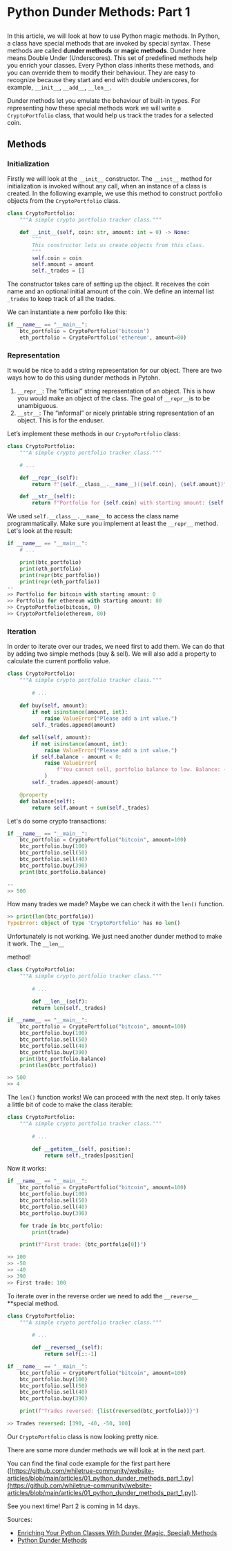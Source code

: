# Python Dunder Methods: Part 1

## 

In this article, we will look at how to use Python magic methods. In Python, a class have special methods that are invoked by special syntax. These methods are called **dunder methods** or **magic methods**. Dunder here means Double Under (Underscores). This set of predefined methods help you enrich your classes. Every Python class inherits these methods, and you can override them to modify their behaviour. They are easy to recognize because they start and end with double underscores, for example, `__init__`,  `__add__`, `__len__`. 

Dunder methods let you emulate the behaviour of built-in types. For representing how these special methods work we will write a `CryptoPortfolio` class, that would help us track the trades for a selected coin.

## Methods

### Initialization

Firstly we will look at the `__init__` constructor. The `__init__` method for initialization is invoked without any call, when an instance of a class is created. In the following example, we use this method to construct portfolio objects from the `CryptoPortfolio` class.

```python
class CryptoPortfolio:
    """A simple crypto portfolio tracker class."""

    def __init__(self, coin: str, amount: int = 0) -> None:
        """
        This constructor lets us create objects from this class.
        """
        self.coin = coin
        self.amount = amount
        self._trades = []
```

The constructor takes care of setting up the object. It receives the coin name and an optional initial amount of the coin. We define an internal list `_trades` to keep track of all the trades.

We can instantiate a new porfolio like this:

```python
if __name__ == "__main__":
    btc_portfolio = CryptoPortfolio('bitcoin')
    eth_portfolio = CryptoPortfolio('ethereum', amount=80)
```

### Representation

It would be nice to add a string representation for our object. There are two ways how to do this using dunder methods in Pytohn.

1. `__repr__`: The “official” string representation of an object. This is how you would make an object of the class. The goal of `__repr__`is to be unambiguous.
2. `__str__`: The “informal” or nicely printable string representation of an object. This is for the enduser.

Let’s implement these methods in our `CryptoPortfolio` class:

```python
class CryptoPortfolio:
    """A simple crypto portfolio tracker class."""

    # ...

    def __repr__(self):
        return f"{self.__class__.__name__}({self.coin}, {self.amount})"

    def __str__(self):
        return f"Portfolio for {self.coin} with starting amount: {self.amount}"
```

We used `self.__class__.__name__` to access the class name programmatically.  Make sure you implement at least the `__repr__` method. Let's look at the result:

```python
if __name__ == "__main__":
    # ...

    print(btc_portfolio)
    print(eth_portfolio)
    print(repr(btc_portfolio))
    print(repr(eth_portfolio))
--
>> Portfolio for bitcoin with starting amount: 0
>> Portfolio for ethereum with starting amount: 80
>> CryptoPortfolio(bitcoin, 0)
>> CryptoPortfolio(ethereum, 80)
```

### Iteration

In order to iterate over our trades, we need first to add them. We can do that by adding two simple methods (buy & sell). We will also add a property to calculate the current portfolio value.

```python
class CryptoPortfolio:
    """A simple crypto portfolio tracker class."""
		
		# ...
   
    def buy(self, amount):
        if not isinstance(amount, int):
            raise ValueError("Please add a int value.")
        self._trades.append(amount)

    def sell(self, amount):
        if not isinstance(amount, int):
            raise ValueError("Please add a int value.")
        if self.balance - amount < 0:
            raise ValueError(
                f"You cannot sell, portfolio balance to low. Balance: {self.balance}"
            )
        self._trades.append(-amount)

    @property
    def balance(self):
        return self.amount + sum(self._trades)
```

Let's do some crypto transactions:

```python
if __name__ == "__main__":
    btc_portfolio = CryptoPortfolio("bitcoin", amount=100)
    btc_portfolio.buy(100)
    btc_portfolio.sell(50)
    btc_portfolio.sell(40)
    btc_portfolio.buy(390)
    print(btc_portfolio.balance)

--
>> 500
```

How many trades we made? Maybe we can check it with the `len()` function.

```python
>> print(len(btc_portfolio))
TypeError: object of type 'CryptoPortfolio' has no len()
```

Unfortunately is not working. We just need another dunder method to make it work. The `__len__`

method!

```python
class CryptoPortfolio:
    """A simple crypto portfolio tracker class."""
		
		# ...

		def __len__(self):
        return len(self._trades)

if __name__ == "__main__":
    btc_portfolio = CryptoPortfolio("bitcoin", amount=100)
    btc_portfolio.buy(100)
    btc_portfolio.sell(50)
    btc_portfolio.sell(40)
    btc_portfolio.buy(390)
    print(btc_portfolio.balance)
    print(len(btc_portfolio))

>> 500
>> 4
```

The `len()` function works! We can proceed with the next step. It only takes a little bit of code to make the class iterable:

```python
class CryptoPortfolio:
    """A simple crypto portfolio tracker class."""
		
		# ...

		def __getitem__(self, position):
            return self._trades[position]
```

Now it works:

```python
if __name__ == "__main__":
    btc_portfolio = CryptoPortfolio("bitcoin", amount=100)
    btc_portfolio.buy(100)
    btc_portfolio.sell(50)
    btc_portfolio.sell(40)
    btc_portfolio.buy(390)

    for trade in btc_portfolio:
        print(trade)

    print(f"First trade: {btc_portfolio[0]}")

>> 100
>> -50
>> -40
>> 390
>> First trade: 100
```

To iterate over in the reverse order we need to add the `__reverse__` **special method.

```python
class CryptoPortfolio:
    """A simple crypto portfolio tracker class."""
		
		# ...

		def __reversed__(self):
            return self[::-1]

if __name__ == "__main__":
    btc_portfolio = CryptoPortfolio("bitcoin", amount=100)
    btc_portfolio.buy(100)
    btc_portfolio.sell(50)
    btc_portfolio.sell(40)
    btc_portfolio.buy(390)

    print(f"Trades reversed: {list(reversed(btc_portfolio))}")

>> Trades reversed: [390, -40, -50, 100]
```

Our `CryptoPortfolio` class is now looking pretty nice.

There are some more dunder methods we will look at in the next part.

You can find the final code example for the first part here ([https://github.com/whiletrue-community/website-articles/blob/main/articles/01_python_dunder_methods_part_1.py](https://github.com/whiletrue-community/website-articles/blob/main/articles/01_python_dunder_methods_part_1.py)).

See you next time! Part 2 is coming in 14 days.

Sources:

- [Enriching Your Python Classes With Dunder (Magic, Special) Methods]([https://dbader.org/blog/python-dunder-methods](https://dbader.org/blog/python-dunder-methods))
- [Python Dunder Methods]([https://dbader.org/blog/python-dunder-method](https://levelup.gitconnected.com/python-dunder-methods-ea98ceabad15))